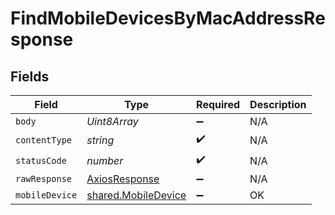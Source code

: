 # FindMobileDevicesByMacAddressResponse


## Fields

| Field                                                      | Type                                                       | Required                                                   | Description                                                |
| ---------------------------------------------------------- | ---------------------------------------------------------- | ---------------------------------------------------------- | ---------------------------------------------------------- |
| `body`                                                     | *Uint8Array*                                               | :heavy_minus_sign:                                         | N/A                                                        |
| `contentType`                                              | *string*                                                   | :heavy_check_mark:                                         | N/A                                                        |
| `statusCode`                                               | *number*                                                   | :heavy_check_mark:                                         | N/A                                                        |
| `rawResponse`                                              | [AxiosResponse](https://axios-http.com/docs/res_schema)    | :heavy_minus_sign:                                         | N/A                                                        |
| `mobileDevice`                                             | [shared.MobileDevice](../../models/shared/mobiledevice.md) | :heavy_minus_sign:                                         | OK                                                         |